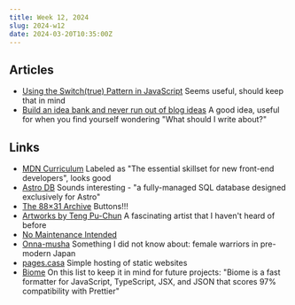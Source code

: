 ```yaml
---
title: Week 12, 2024
slug: 2024-w12
date: 2024-03-20T10:35:00Z
---
```


## Articles

- [Using the Switch(true) Pattern in JavaScript](https://seanbarry.dev/posts/switch-true-pattern)
  Seems useful, should keep that in mind
- [Build an idea bank and never run out of blog ideas](https://hamatti.org/posts/build-an-idea-bank-and-never-run-out-of-blog-ideas/)
  A good idea, useful for when you find yourself wondering "What should I write about?"

## Links

- [MDN Curriculum](https://developer.mozilla.org/en-US/curriculum/)
  Labeled as "The essential skillset for new front-end developers", looks good
- [Astro DB](https://docs.astro.build/en/guides/astro-db/)
  Sounds interesting - "a fully-managed SQL database designed exclusively for Astro"
- [The 88×31 Archive](https://hellnet.work/8831/page1.html)
  Buttons!!!
- [Artworks by Teng Pu-Chun](https://www.artsy.net/artist/teng-pu-chun)
  A fascinating artist that I haven't heard of before
- [No Maintenance Intended](https://unmaintained.tech)
- [Onna-musha](https://en.wikipedia.org/wiki/Onna-musha)
  Something I did not know about: female warriors in pre-modern Japan
- [pages.casa](https://pages.casa)
  Simple hosting of static websites
- [Biome](https://biomejs.dev)
  On this list to keep it in mind for future projects: "Biome is a fast formatter for JavaScript, TypeScript, JSX, and JSON that scores 97% compatibility with Prettier"
